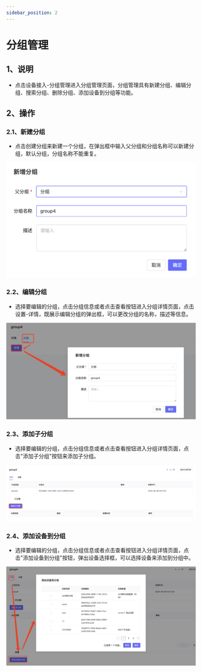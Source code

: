 ```yaml
---
sidebar_position: 2
---
```


# 分组管理
## 1、说明
- 点击设备接入-分组管理进入分组管理页面，分组管理具有新建分组、编辑分组、搜索分组、删除分组、添加设备到分组等功能。

## 2、操作

### 2.1、新建分组

- 点击创建分组来新建一个分组，在弹出框中输入父分组和分组名称可以新建分组，默认分组，分组名称不能重复。

![descript](./images/image52.png)

### 2.2、编辑分组

- 选择要编辑的分组，点击分组信息或者点击查看按钮进入分组详情页面，点击设置-详情，既展示编辑分组的弹出框，可以更改分组的名称，描述等信息。

![descript](./images/image53.jpg)

### 2.3、添加子分组

- 选择要编辑的分组，点击分组信息或者点击查看按钮进入分组详情页面，点击"添加子分组"按钮来添加子分组。

![descript](./images/image54.jpg)

### 2.4、添加设备到分组

- 选择要编辑的分组，点击分组信息或者点击查看按钮进入分组详情页面，点击"添加设备到分组"按钮，弹出设备选择框，可以选择设备来添加到分组中。

![descript](./images/image55.jpg)